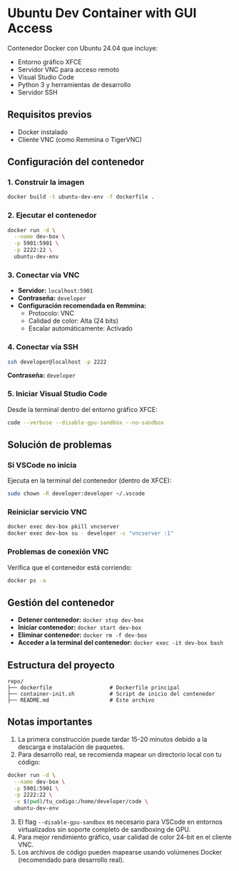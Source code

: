 # Ubuntu Dev Container with GUI Access

Contenedor Docker con Ubuntu 24.04 que incluye:

- Entorno gráfico XFCE  
- Servidor VNC para acceso remoto  
- Visual Studio Code  
- Python 3 y herramientas de desarrollo  
- Servidor SSH  

## Requisitos previos

- Docker instalado  
- Cliente VNC (como Remmina o TigerVNC)  

## Configuración del contenedor

### 1. Construir la imagen

```bash
docker build -t ubuntu-dev-env -f dockerfile .
```

### 2. Ejecutar el contenedor

```bash
docker run -d \
  --name dev-box \
  -p 5901:5901 \
  -p 2222:22 \
  ubuntu-dev-env
```

### 3. Conectar vía VNC

- **Servidor:** `localhost:5901`  
- **Contraseña:** `developer`  
- **Configuración recomendada en Remmina:**
  - Protocolo: VNC
  - Calidad de color: Alta (24 bits)
  - Escalar automáticamente: Activado

### 4. Conectar vía SSH

```bash
ssh developer@localhost -p 2222
```

**Contraseña:** `developer`

### 5. Iniciar Visual Studio Code

Desde la terminal dentro del entorno gráfico XFCE:

```bash
code --verbose --disable-gpu-sandbox --no-sandbox
```

## Solución de problemas

### Si VSCode no inicia

Ejecuta en la terminal del contenedor (dentro de XFCE):

```bash
sudo chown -R developer:developer ~/.vscode
```

### Reiniciar servicio VNC

```bash
docker exec dev-box pkill vncserver
docker exec dev-box su - developer -c "vncserver :1"
```

### Problemas de conexión VNC

Verifica que el contenedor está corriendo:

```bash
docker ps -a
```

## Gestión del contenedor

- **Detener contenedor:** `docker stop dev-box`  
- **Iniciar contenedor:** `docker start dev-box`  
- **Eliminar contenedor:** `docker rm -f dev-box`  
- **Acceder a la terminal del contenedor:** `docker exec -it dev-box bash`  

## Estructura del proyecto

```
repo/
├── dockerfile                  # Dockerfile principal
├── container-init.sh           # Script de inicio del contenedor
├── README.md                   # Este archivo

```

## Notas importantes

1. La primera construcción puede tardar 15-20 minutos debido a la descarga e instalación de paquetes.
2. Para desarrollo real, se recomienda mapear un directorio local con tu código:

```bash
docker run -d \
  --name dev-box \
  -p 5901:5901 \
  -p 2222:22 \
  -v $(pwd)/tu_codigo:/home/developer/code \
  ubuntu-dev-env
```

3. El flag `--disable-gpu-sandbox` es necesario para VSCode en entornos virtualizados sin soporte completo de sandboxing de GPU.
4. Para mejor rendimiento gráfico, usar calidad de color 24-bit en el cliente VNC.
5. Los archivos de código pueden mapearse usando volúmenes Docker (recomendado para desarrollo real).
